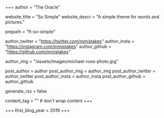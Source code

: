 +++
author = "The Oracle"

website_title = "So Simple"
website_descr = "A simple theme for words and pictures."

prepath = "ft-so-simple"

author_twitter = "https://twitter.com/mmistakes"
author_insta = "https://instagram.com/mmistakes"
author_github = "https://github.com/mmistakes"

author_img = "/assets/images/michael-rose-photo.jpg"

post_author = author
post_author_img = author_img
post_author_twitter = author_twitter
post_author_insta = author_insta
post_author_github = author_github

generate_rss = false

content_tag = ""    # don't wrap content
+++

<!-- Blog stuff -->

+++
first_blog_year = 2019
+++
